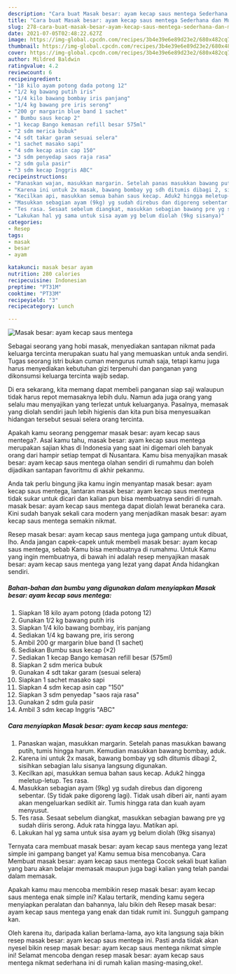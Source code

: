 ```yaml
---
description: "Cara buat Masak besar: ayam kecap saus mentega Sederhana dan Mudah Dibuat"
title: "Cara buat Masak besar: ayam kecap saus mentega Sederhana dan Mudah Dibuat"
slug: 278-cara-buat-masak-besar-ayam-kecap-saus-mentega-sederhana-dan-mudah-dibuat
date: 2021-07-05T02:48:22.627Z
image: https://img-global.cpcdn.com/recipes/3b4e39e6e89d23e2/680x482cq70/masak-besar-ayam-kecap-saus-mentega-foto-resep-utama.jpg
thumbnail: https://img-global.cpcdn.com/recipes/3b4e39e6e89d23e2/680x482cq70/masak-besar-ayam-kecap-saus-mentega-foto-resep-utama.jpg
cover: https://img-global.cpcdn.com/recipes/3b4e39e6e89d23e2/680x482cq70/masak-besar-ayam-kecap-saus-mentega-foto-resep-utama.jpg
author: Mildred Baldwin
ratingvalue: 4.2
reviewcount: 6
recipeingredient:
- "18 kilo ayam potong dada potong 12"
- "1/2 kg bawang putih iris"
- "1/4 kilo bawang bombay iris panjang"
- "1/4 kg bawang pre iris serong"
- "200 gr margarin blue band 1 sachet"
- " Bumbu saus kecap 2"
- "1 kecap Bango kemasan refill besar 575ml"
- "2 sdm merica bubuk"
- "4 sdt takar garam sesuai selera"
- "1 sachet masako sapi"
- "4 sdm kecap asin cap 150"
- "3 sdm penyedap saos raja rasa"
- "2 sdm gula pasir"
- "3 sdm kecap Inggris ABC"
recipeinstructions:
- "Panaskan wajan, masukkan margarin. Setelah panas masukkan bawang putih, tumis hingga harum. Kemudian masukkan bawang bombay, aduk."
- "Karena ini untuk 2x masak, bawang bombay yg sdh ditumis dibagi 2, sisihkan sebagian lalu sisanya langsung digunakan."
- "Kecilkan api, masukkan semua bahan saus kecap. Aduk2 hingga meletup-letup. Tes rasa."
- "Masukkan sebagian ayam (9kg) yg sudah direbus dan digoreng sebentar. (Sy tidak pake digoreng lagi). Tidak usah diberi air, nanti ayam akan mengeluarkan sedikit air. Tumis hingga rata dan kuah ayam menyusut."
- "Tes rasa. Sesaat sebelum diangkat, masukkan sebagian bawang pre yg sudah diiris serong. Aduk rata hingga layu. Matikan api."
- "Lakukan hal yg sama untuk sisa ayam yg belum diolah (9kg sisanya)"
categories:
- Resep
tags:
- masak
- besar
- ayam

katakunci: masak besar ayam 
nutrition: 280 calories
recipecuisine: Indonesian
preptime: "PT31M"
cooktime: "PT33M"
recipeyield: "3"
recipecategory: Lunch

---
```



![Masak besar: ayam kecap saus mentega](https://img-global.cpcdn.com/recipes/3b4e39e6e89d23e2/680x482cq70/masak-besar-ayam-kecap-saus-mentega-foto-resep-utama.jpg)

Sebagai seorang yang hobi masak, menyediakan santapan nikmat pada keluarga tercinta merupakan suatu hal yang memuaskan untuk anda sendiri. Tugas seorang istri bukan cuman mengurus rumah saja, tetapi kamu juga harus menyediakan kebutuhan gizi terpenuhi dan panganan yang dikonsumsi keluarga tercinta wajib sedap.

Di era  sekarang, kita memang dapat membeli panganan siap saji walaupun tidak harus repot memasaknya lebih dulu. Namun ada juga orang yang selalu mau menyajikan yang terlezat untuk keluarganya. Pasalnya, memasak yang diolah sendiri jauh lebih higienis dan kita pun bisa menyesuaikan hidangan tersebut sesuai selera orang tercinta. 



Apakah kamu seorang penggemar masak besar: ayam kecap saus mentega?. Asal kamu tahu, masak besar: ayam kecap saus mentega merupakan sajian khas di Indonesia yang saat ini digemari oleh banyak orang dari hampir setiap tempat di Nusantara. Kamu bisa menyajikan masak besar: ayam kecap saus mentega olahan sendiri di rumahmu dan boleh dijadikan santapan favoritmu di akhir pekanmu.

Anda tak perlu bingung jika kamu ingin menyantap masak besar: ayam kecap saus mentega, lantaran masak besar: ayam kecap saus mentega tidak sukar untuk dicari dan kalian pun bisa membuatnya sendiri di rumah. masak besar: ayam kecap saus mentega dapat diolah lewat beraneka cara. Kini sudah banyak sekali cara modern yang menjadikan masak besar: ayam kecap saus mentega semakin nikmat.

Resep masak besar: ayam kecap saus mentega juga gampang untuk dibuat, lho. Anda jangan capek-capek untuk membeli masak besar: ayam kecap saus mentega, sebab Kamu bisa membuatnya di rumahmu. Untuk Kamu yang ingin membuatnya, di bawah ini adalah resep menyajikan masak besar: ayam kecap saus mentega yang lezat yang dapat Anda hidangkan sendiri.

<!--inarticleads1-->

##### Bahan-bahan dan bumbu yang digunakan dalam menyiapkan Masak besar: ayam kecap saus mentega:

1. Siapkan 18 kilo ayam potong (dada potong 12)
1. Gunakan 1/2 kg bawang putih iris
1. Siapkan 1/4 kilo bawang bombay, iris panjang
1. Sediakan 1/4 kg bawang pre, iris serong
1. Ambil 200 gr margarin blue band (1 sachet)
1. Sediakan  Bumbu saus kecap (×2)
1. Sediakan 1 kecap Bango kemasan refill besar (575ml)
1. Siapkan 2 sdm merica bubuk
1. Gunakan 4 sdt takar garam (sesuai selera)
1. Siapkan 1 sachet masako sapi
1. Siapkan 4 sdm kecap asin cap &#34;150&#34;
1. Siapkan 3 sdm penyedap &#34;saos raja rasa&#34;
1. Gunakan 2 sdm gula pasir
1. Ambil 3 sdm kecap Inggris &#34;ABC&#34;




<!--inarticleads2-->

##### Cara menyiapkan Masak besar: ayam kecap saus mentega:

1. Panaskan wajan, masukkan margarin. Setelah panas masukkan bawang putih, tumis hingga harum. Kemudian masukkan bawang bombay, aduk.
1. Karena ini untuk 2x masak, bawang bombay yg sdh ditumis dibagi 2, sisihkan sebagian lalu sisanya langsung digunakan.
1. Kecilkan api, masukkan semua bahan saus kecap. Aduk2 hingga meletup-letup. Tes rasa.
1. Masukkan sebagian ayam (9kg) yg sudah direbus dan digoreng sebentar. (Sy tidak pake digoreng lagi). Tidak usah diberi air, nanti ayam akan mengeluarkan sedikit air. Tumis hingga rata dan kuah ayam menyusut.
1. Tes rasa. Sesaat sebelum diangkat, masukkan sebagian bawang pre yg sudah diiris serong. Aduk rata hingga layu. Matikan api.
1. Lakukan hal yg sama untuk sisa ayam yg belum diolah (9kg sisanya)




Ternyata cara membuat masak besar: ayam kecap saus mentega yang lezat simple ini gampang banget ya! Kamu semua bisa mencobanya. Cara Membuat masak besar: ayam kecap saus mentega Cocok sekali buat kalian yang baru akan belajar memasak maupun juga bagi kalian yang telah pandai dalam memasak.

Apakah kamu mau mencoba membikin resep masak besar: ayam kecap saus mentega enak simple ini? Kalau tertarik, mending kamu segera menyiapkan peralatan dan bahannya, lalu bikin deh Resep masak besar: ayam kecap saus mentega yang enak dan tidak rumit ini. Sungguh gampang kan. 

Oleh karena itu, daripada kalian berlama-lama, ayo kita langsung saja bikin resep masak besar: ayam kecap saus mentega ini. Pasti anda tiidak akan nyesel bikin resep masak besar: ayam kecap saus mentega nikmat simple ini! Selamat mencoba dengan resep masak besar: ayam kecap saus mentega nikmat sederhana ini di rumah kalian masing-masing,oke!.

